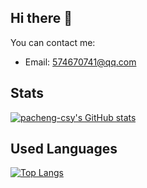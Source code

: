 ## Hi there 👋

<!--
**pacheng-csy/pacheng-csy** is a ✨ _special_ ✨ repository because its `README.md` (this file) appears on your GitHub profile.

Here are some ideas to get you started:

- 🔭 I’m currently working on ...
- 🌱 I’m currently learning ...
- 👯 I’m looking to collaborate on ...
- 🤔 I’m looking for help with ...
- 💬 Ask me about ...
- 📫 How to reach me: ...
- 😄 Pronouns: ...
- ⚡ Fun fact: ...
-->
You can contact me:

- Email: 574670741@qq.com


## Stats

[![pacheng-csy's GitHub stats](https://github-readme-stats.vercel.app/api?username=pacheng-csy&show_icons=true&theme=onedark)](https://github.com/anuraghazra/github-readme-stats)


## Used Languages

[![Top Langs](https://github-readme-stats.vercel.app/api/top-langs/?username=pacheng-csy&layout=compact)](https://github.com/anuraghazra/github-readme-stats)

